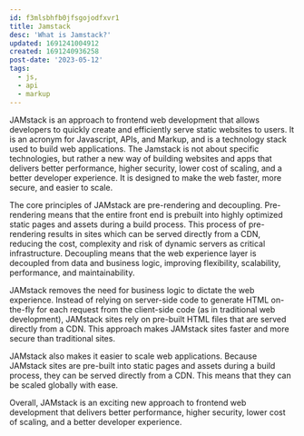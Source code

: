 ```yaml
---
id: f3mlsbhfb0jfsgojodfxvr1
title: Jamstack
desc: 'What is Jamstack?'
updated: 1691241004912
created: 1691240936258
post-date: '2023-05-12'
tags:
  - js,
  - api
  - markup
---
```

JAMstack is an approach to frontend web development that allows developers to quickly create and efficiently serve static websites to users. It is an acronym for Javascript, APIs, and Markup, and is a technology stack used to build web applications. The Jamstack is not about specific technologies, but rather a new way of building websites and apps that delivers better performance, higher security, lower cost of scaling, and a better developer experience. It is designed to make the web faster, more secure, and easier to scale.

The core principles of JAMstack are pre-rendering and decoupling. Pre-rendering means that the entire front end is prebuilt into highly optimized static pages and assets during a build process. This process of pre-rendering results in sites which can be served directly from a CDN, reducing the cost, complexity and risk of dynamic servers as critical infrastructure. Decoupling means that the web experience layer is decoupled from data and business logic, improving flexibility, scalability, performance, and maintainability.

JAMstack removes the need for business logic to dictate the web experience. Instead of relying on server-side code to generate HTML on-the-fly for each request from the client-side code (as in traditional web development), JAMstack sites rely on pre-built HTML files that are served directly from a CDN. This approach makes JAMstack sites faster and more secure than traditional sites.

JAMstack also makes it easier to scale web applications. Because JAMstack sites are pre-built into static pages and assets during a build process, they can be served directly from a CDN. This means that they can be scaled globally with ease.

Overall, JAMstack is an exciting new approach to frontend web development that delivers better performance, higher security, lower cost of scaling, and a better developer experience.
